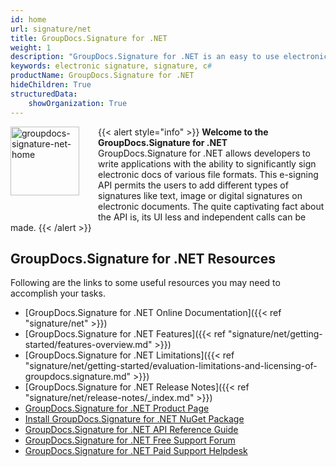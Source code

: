 ```yaml
---
id: home
url: signature/net
title: GroupDocs.Signature for .NET
weight: 1
description: "GroupDocs.Signature for .NET is an easy to use electronic signature API designed for C#/.NET applications"
keywords: electronic signature, signature, c# 
productName: GroupDocs.Signature for .NET
hideChildren: True
structuredData:
    showOrganization: True
---
```

{{< alert style="info" >}}<img src="signature/net/images/home.png" width="110" height="110" alt="groupdocs-signature-net-home" align="left" style="margin: 0 30px 30px 0"/> **Welcome to the GroupDocs.Signature for .NET**  
GroupDocs.Signature for .NET allows developers to write applications with the ability to significantly sign electronic docs of various file formats. This e-signing API permits the users to add different types of signatures like text, image or digital signatures on electronic documents. The quite captivating fact about the API is, its UI less and independent calls can be made. 
{{< /alert >}}

## GroupDocs.Signature for .NET Resources

Following are the links to some useful resources you may need to accomplish your tasks.

* [GroupDocs.Signature for .NET Online Documentation]({{< ref "signature/net" >}})
* [GroupDocs.Signature for .NET Features]({{< ref "signature/net/getting-started/features-overview.md" >}})
* [GroupDocs.Signature for .NET Limitations]({{< ref "signature/net/getting-started/evaluation-limitations-and-licensing-of-groupdocs.signature.md" >}})
* [GroupDocs.Signature for .NET Release Notes]({{< ref "signature/net/release-notes/_index.md" >}})
* [GroupDocs.Signature for .NET Product Page](https://products.groupdocs.com/signature/net)
* [Install GroupDocs.Signature for .NET NuGet Package](https://www.nuget.org/packages/GroupDocs.Signature/)
* [GroupDocs.Signature for .NET API Reference Guide](https://reference.groupdocs.com/signature/net/)
* [GroupDocs.Signature for .NET Free Support Forum](https://forum.groupdocs.com/c/signature)
* [GroupDocs.Signature for .NET Paid Support Helpdesk](https://helpdesk.groupdocs.com/)
